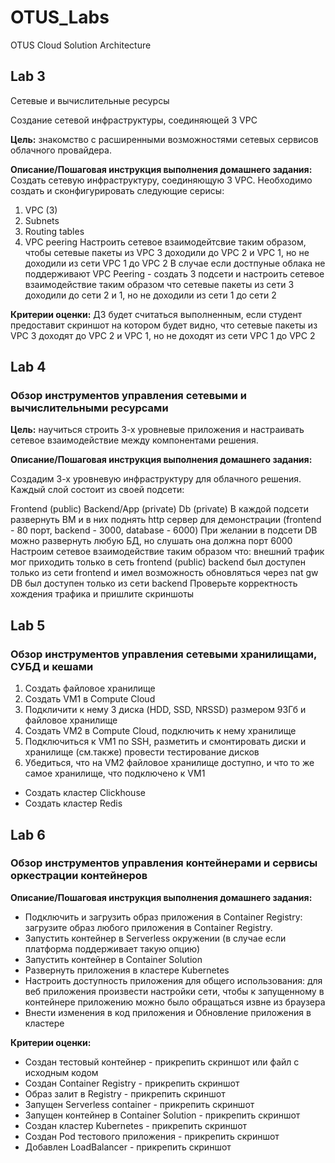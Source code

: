 # OTUS_Labs
OTUS Cloud Solution Architecture

## Lab 3
Сетевые и вычислительные ресурсы

Создание сетевой инфраструктуры, соединяющей 3 VPC

**Цель:** знакомство с расширенными возможностями сетевых сервисов облачного провайдера.


**Описание/Пошаговая инструкция выполнения домашнего задания:**
Создать сетевую инфраструктуру, соединяющую 3 VPC.
Необходимо создать и сконфигурировать следующие серисы:

1. VPC (3)
2. Subnets
3. Routing tables
4. VPC peering
Настроить сетевое взаимодейтсвие таким образом, чтобы сетевые пакеты из VPC 3 доходили до VPC 2 и VPC 1, но не доходили из сети VPC 1 до VPC 2
В случае если достпуные облака не поддерживают VPC Peering - создать 3 подсети и настроить сетевое взаимодействие таким образом что сетевые пакеты из сети 3 доходили до сети 2 и 1, но не доходили из сети 1 до сети 2

**Критерии оценки:**
ДЗ будет считаться выполненным, если студент предоставит скриншот на котором будет видно, что сетевые пакеты из VPC 3 доходят до VPC 2 и VPC 1, но не доходят из сети VPC 1 до VPC 2

## Lab 4

### Обзор инструментов управления сетевыми и вычислительными ресурсами


**Цель:** научиться строить 3-х уровневые приложения и настраивать сетевое взаимодействие между компонентами решения.

**Описание/Пошаговая инструкция выполнения домашнего задания:**

Создадим 3-х уровневую инфраструктуру для облачного решения.
Каждый слой состоит из своей подсети:

Frontend (public)
Backend/App (private)
Db (private)
В каждой подсети развернуть ВМ и в них поднять http сервер для демонстрации (frontend - 80 порт, backend - 3000, database - 6000)
При желании в подсети DB можно развернуть любую БД, но слушать она должна порт 6000
Настроим сетевое взаимодействие таким образом что:
внешний трафик мог приходить только в сеть frontend (public)
backend был доступен только из сети frontend и имел возможность обновляться через nat gw
DB был доступен только из сети backend
Проверьте корректность хождения трафика и пришлите скриншоты

## Lab 5

### Обзор инструментов управления сетевыми хранилищами, СУБД и кешами

1.  Создать файловое хранилище
2.  Создать VM1 в Compute Cloud
3.  Подкличити к нему 3 диска (HDD, SSD, NRSSD) размером 93Гб и файловое хранилище
4.  Создать VM2 в Compute Cloud, подключить к нему хранилище
5.  Подключиться к VM1 по SSH, разметить и смонтировать диски и хранилище (см.также) провести тестирование дисков
6.  Убедиться, что на VM2 файловое хранилище доступно, и что то же самое хранилище, что подключено к VM1

- Создать кластер Clickhouse 
- Создать кластер Redis

## Lab 6

### Обзор инструментов управления контейнерами и сервисы оркестрации контейнеров

**Описание/Пошаговая инструкция выполнения домашнего задания:**

- Подключить и загрузить образ приложения в Container Registry: загрузите образ любого приложения в Container Registry.
- Запустить контейнер в Serverless окружении (в случае если платформа поддерживает такую опцию)
- Запустить контейнер в Container Solution
- Развернуть приложения в кластере Kubernetes
- Настроить доступность приложения для общего использования: для веб приложения произвести настройки сети, чтобы к запущенному в контейнере приложению можно было обращаться извне из браузера
- Внести изменения в код приложения и Обновление приложения в кластере


**Критерии оценки:**
- Создан тестовый контейнер - прикрепить скриншот или файл с исходным кодом
- Создан Container Registry - прикрепить скриншот
- Образ залит в Registry - прикрепить скриншот
- Запущен Serverless container - прикрепить скриншот
- Запущен контейнер в Container Solution - прикрепить скриншот
- Создан кластер Kubernetes - прикрепить скриншот
- Создан Pod тестового приложения - прикрепить скриншот
- Добавлен LoadBalancer - прикрепить скриншот